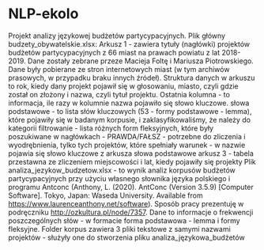 # NLP-ekolo
 
Projekt analizy językowej budżetów partycypacyjnych.
Plik główny budzety_obywatelskie.xlsx: 
	Arkusz 1 - zawiera tytuły (nagłówki) projektów budżetów partycypacyjnych z 66 miast na prawach powiatu z lat 2018-2019. Dane zostały zebrane przeze Macieja Foltę i Mariusza Piotrowskiego. Dane były pobierane ze stron internetowych miast (w tym archiwów prasowych, w przypadku braku innych źródeł). Struktura danych w arkuszu to rok, kiedy dany projekt pojawił się w głosowaniu, miasto, czyli gdzie został on złożony i nazwa, czyli tytuł projektu.
		Ostatnia kolumna - to informacja, ile razy w kolumnie nazwa pojawiło się słowo kluczowe.
	słowa podstawowe - to lista słów kluczowych (53 - formy podstawowe - lemma), które pojawiły się w badanym korpusie, i zaklasyfikowaliśmy, że należy do kategorii <ekologia>
	filtrowanie - lista różnych form fleksyjnych, które były poszukiwane w nagłówkach - PRAWDA/FAŁSZ - potrzebne do zliczenia i wyodrębnienia, tylko tych projektów, które spełniały warunek - w nazwie pojawia się słowo kluczowe z arkusza słowa podstawowe
	arkusz 3 - tabela przestawna ze zliczeniem miejscowości i lat, kiedy pojawiły się projekty <ekologiczne>
Plik analiza_jezykow_budzetow.xlsx - to wynik analiz korpusów budżetów partycypacyjnych przy użyciu własnego słownika języka polskiego i programu Antconc (Anthony, L. (2020). AntConc (Version 3.5.9) [Computer Software]. Tokyo, Japan: Waseda University. Available from https://www.laurenceanthony.net/software). Sposób pracy prezentuję w podręczniku http://ozkultura.pl/node/7357. Dane to informacje o frekwencji poszczególnych słów - w formacie forma podstawowa - lemma i formy fleksyjne.
Folder korpus zawiera 3 pliki tekstowe z samymi nazwami projektów - służyły one do stworzenia pliku analiza_językowa_budżetów